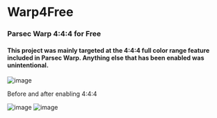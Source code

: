 # Warp4Free
### Parsec Warp 4:4:4 for Free

#### This project was mainly targeted at the 4:4:4 full color range feature included in Parsec Warp. Anything else that has been enabled was unintentional.

![image](https://user-images.githubusercontent.com/22308762/207719478-5d71b612-9568-467d-842f-0ef4578ec2a3.png)

Before and after enabling 4:4:4

![image](https://user-images.githubusercontent.com/22308762/207719030-2eb0e384-c1ba-4b08-9803-714d535dde70.png)
![image](https://user-images.githubusercontent.com/22308762/207719037-0892e27b-48c7-4d8a-a5cf-e10ecaf61107.png)
